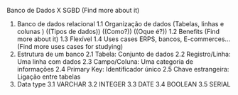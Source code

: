 Banco de Dados X SGBD (Find more about it)
1. Banco de dados relacional
    1.1 Organização de dados (Tabelas, linhas e colunas ) ((Tipos de dados)) ((Como?)) ((Oque é?))
    1.2 Benefits (Find more about it)
    1.3 Flexível
    1.4 Uses cases ERPS, bancos, E-commerces... (Find more uses cases for studying)
2. Estrutura de um banco
    2.1 Tabela: Conjunto de dados
    2.2 Registro/Linha: Uma linha com dados
    2.3 Campo/Coluna: Uma categoria de informações
    2.4 Primary Key: Identificador único
    2.5 Chave estrangeira: Ligação entre tabelas 
3. Data type
    3.1 VARCHAR
    3.2 INTEGER
    3.3 DATE
    3.4 BOOLEAN
    3.5 SERIAL